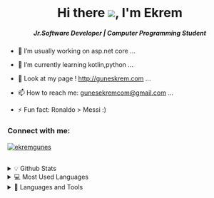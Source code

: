 <br />

<h1 align="center">Hi there <img src="https://media.giphy.com/media/hvRJCLFzcasrR4ia7z/giphy.gif" width="20px">, I'm Ekrem</h1>
<h5 align="center">Jr.Software Developer | Computer Programming Student</h5>

- 🔭 I’m usually working on asp.net core ...

- 🌱 I’m currently learning kotlin,python ...

- 👯 Look at my page ! http://guneskrem.com  ...

- 📫 How to reach me: <a href="mailto:gunesekremcom@gmail.com">gunesekremcom@gmail.com</a> ...


- ⚡ Fun fact: Ronaldo > Messi :)



<h3 align="left">Connect with me:</h3>
<p align="left">
<a href="https://linkedin.com/in/ekremgunes" target="blank"><img align="center" src="https://raw.githubusercontent.com/rahuldkjain/github-profile-readme-generator/master/src/images/icons/Social/linked-in-alt.svg" alt="ekremgunes" height="30" width="40" /></a>
</p>

<br />

<details >
<summary> 💡 Github Stats</summary>

<p>

<img src="https://github-readme-stats.vercel.app/api?username=ekremgunes&&show_icons=true&count_private=true&include_all_commits=true"/><img src="https://github-readme-streak-stats.herokuapp.com/?user=ekremgunes"/></p>

</details>

<details>
<summary> 💻 Most Used Languages</summary>

<p>

[![Top Langs](https://github-readme-stats.vercel.app/api/top-langs/?username=ekremgunes&layout=compact&theme=blue)](https://github.com/ekremgunes)

</p>
</details>

<details>
      <summary> 💼 Languages and Tools</summary>
      <br>
       <a href="https://learn.microsoft.com/en-us/dotnet/csharp/" target="_blank" rel="noreferrer"> <img src="https://learn.microsoft.com/tr-tr/media/logos/logo_Csharp.svg" alt="c#" width="40" height="40"/> </a>
      <a href="https://flutter.dev/" target="_blank" rel="noreferrer"> <img src="https://yt3.ggpht.com/ytc/AMLnZu9gYALpdyk32YZAlIP5r7MxKBcknAS7FnM9v32E=s88-c-k-c0x00ffffff-no-rj" alt="javascript" width="40" height="40"/> </a>
      <a href="https://learn.microsoft.com/en-us/dotnet/csharp/" target="_blank" rel="noreferrer"> <img src="https://yt3.ggpht.com/zNRF9JUkF4F0ajer3fExeqCZfwflre_rtSbxrhXBBQg0q3ll3eUXiLAM3eHfL9k-aJdihLt2iQ=s88-c-k-c0x00ffffff-no-rj" alt="dotnet" width="40" height="40"/> </a>      
      <a href="https://getbootstrap.com" target="_blank" rel="noreferrer"> <img src="https://raw.githubusercontent.com/devicons/devicon/master/icons/bootstrap/bootstrap-plain-wordmark.svg" alt="bootstrap" width="40" height="40"/> </a>
 <a href="https://www.w3schools.com/css/" target="_blank" rel="noreferrer"> <img src="https://raw.githubusercontent.com/devicons/devicon/master/icons/css3/css3-original-wordmark.svg" alt="css3" width="40" height="40"/> </a> 
 <a href="https://firebase.google.com/" target="_blank" rel="noreferrer"> <img src="https://www.vectorlogo.zone/logos/firebase/firebase-icon.svg" alt="firebase" width="40" height="40"/> </a> 
      <a href="https://www.python.org/" target="_blank" rel="noreferrer"> <img src="https://www.python.org/static/img/python-logo-large.c36dccadd999.png?1576869008" alt="python" width="40" height="40"/> </a> 
  <a href="https://www.w3.org/html/" target="_blank" rel="noreferrer"> <img src="https://raw.githubusercontent.com/devicons/devicon/master/icons/html5/html5-original-wordmark.svg" alt="html5" width="40" height="40"/> </a> 
  <a href="https://developer.mozilla.org/en-US/docs/Web/JavaScript" target="_blank" rel="noreferrer"> <img src="https://raw.githubusercontent.com/devicons/devicon/master/icons/javascript/javascript-original.svg" alt="javascript" width="40" height="40"/> </a>
 
  

</details>

